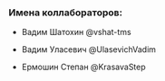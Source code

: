 ### Имена коллабораторов:
- Вадим Шатохин @vshat-tms
- Вадим Уласевич @UlasevichVadim





- Ермошин Степан @KrasavaStep
